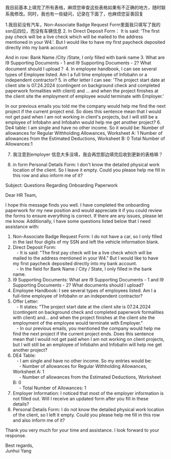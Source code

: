 我目前基本上填完了所有表格，麻烦您审查这些表格如果有不正确的地方，随时联系我修改。同时，我也有一些疑问，记录在下面了，也麻烦您妥善回复

1.我目前没有汽车，Non-Associate Badge Request Form里面我只填写了我的ssn后四位，而没有车辆信息
2. In Direct Deposit Form： 
   It is said: 'The first pay check will be a live check which will be mailed to the address mentioned in your W4.'.
   But I would like to have my first paycheck deposited directly into my bank account
   
   And in row: Bank Name /City /State, I only filled with bank name
3. What are I9 Supporting Documents - 1 and I9 Supporting Documents - 2? What document should I upload？
4. In employee handbook, I can see several types of Employee listed. Am I a full time employee of Infobahn or a independent contractor? 
5. in offer letter I can see:
   'The project start date at client site is 07.24.2024 (contingent on background check and completed paperwork formalities with client) and ... and when the project finishes at the client site the employment of employee would terminate with Employer.'
   
   In our previous emails you told me the company would help me find the next project if the current project end. So does this sentence mean that I would not get paid when I am not working in client's projects, but I will still be a employee of Infobahn and Infobahn would help me get another project?
6. De4 table:
   I am single and have no other income. So it would be:
		Number of allowances for Regular Withholding Allowances, Worksheet A: 1
		Number of allowances from the Estimated Deductions, Worksheet B: 0
		Total Number of Allowances:1 

7. 我注意到employer 信息大多没填，我会再您那边填完后收到更新的表格嘛？


8.  in form Personal Details Form:
   I don't know the detailed physical work location of the client. So I leave it empty. Could you please help me fill in this row and also inform me of it?
   
   




Subject: Questions Regarding Onboarding Paperwork  
  
Dear HR Team,  
  
I hope this message finds you well. I have completed the onboarding paperwork for my new position and would appreciate it if you could review the forms to ensure everything is correct. If there are any issues, please let me know. Additionally, I have some questions listed below that I need assistance with:  
  
1. Non-Associate Badge Request Form: I do not have a car, so I only filled in the last four digits of my SSN and left the vehicle information blank.  
2. Direct Deposit Form:  
   - It is said: "The first pay check will be a live check which will be mailed to the address mentioned in your W4." But I would like to have my first paycheck deposited directly into my bank account.  
   - In the field for Bank Name / City / State, I only filled in the bank name.  
3. I9 Supporting Documents: What are I9 Supporting Documents - 1 and I9 Supporting Documents - 2? What documents should I upload?  
4. Employee Handbook: I see several types of employees listed. Am I a full-time employee of Infobahn or an independent contractor?  
5. Offer Letter:  
   - It states: "The project start date at the client site is 07.24.2024 (contingent on background check and completed paperwork formalities with client) and... and when the project finishes at the client site the employment of the employee would terminate with Employer."  
   - In our previous emails, you mentioned the company would help me find the next project if the current project ends. Does this sentence mean that I would not get paid when I am not working on client projects, but I will still be an employee of Infobahn and Infobahn will help me get another project?  
6. DE4 Table:  
   - I am single and have no other income. So my entries would be:  
     - Number of allowances for Regular Withholding Allowances, Worksheet A: 1  
     - Number of allowances from the Estimated Deductions, Worksheet B: 0  
     - Total Number of Allowances: 1  
7. Employer Information: I noticed that most of the employer information is not filled out. Will I receive an updated form after you fill in these details?  
8. Personal Details Form: I do not know the detailed physical work location of the client, so I left it empty. Could you please help me fill in this row and also inform me of it?  
  
Thank you very much for your time and assistance. I look forward to your response.  
  
Best regards,  
Junhui Yang